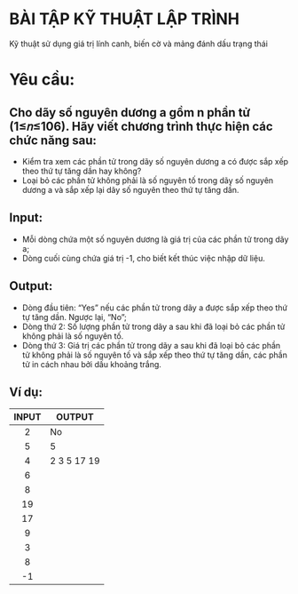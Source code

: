 # BÀI TẬP KỸ THUẬT LẬP TRÌNH

Kỹ thuật sử dụng giá trị lính canh, biến cờ và mảng đánh dấu trạng thái
# Yêu cầu:

## Cho dãy số nguyên dương a gồm n phần tử (1≤𝑛≤106). Hãy viết chương trình thực hiện các chức năng sau:

-   Kiểm tra xem các phần tử trong dãy số nguyên dương a có được sắp xếp theo thứ tự tăng dần hay không?
-   Loại bỏ các phần tử không phải là số nguyên tố trong dãy số nguyên dương a và sắp xếp lại dãy số nguyên theo thứ tự tăng dần.

## Input:

-   Mỗi dòng chứa một số nguyên dương là giá trị của các phần tử trong dãy a;
-   Dòng cuối cùng chứa giá trị -1, cho biết kết thúc việc nhập dữ liệu.

## Output:
-   Dòng đầu tiên: “Yes” nếu các phần tử trong dãy a được sắp xếp theo thứ tự tăng dần. Ngược lại, “No”;
-   Dòng thứ 2: Số lượng phần tử trong dãy a sau khi đã loại bỏ các phần tử không phải là số nguyên tố.
-   Dòng thứ 3: Giá trị các phần tử trong dãy a sau khi đã loại bỏ các phần tử không phải là số nguyên tố và sắp xếp theo thứ tự tăng dần, các phần tử in cách nhau bởi dấu khoảng trắng.

## Ví dụ:
INPUT | OUTPUT |
| :---: | --- |
 2 | No |
 5 | 5 |
 4 | 2 3 5 17 19 |
 6 |  |
 8 |  |
 19 |  |
 17 |  |
 9 |  |
 3 |  |
 8 |  |
 -1 |  |
